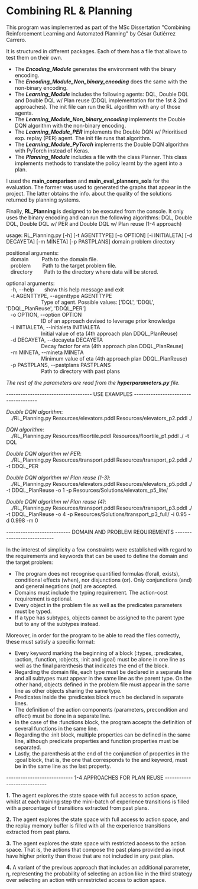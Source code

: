 # Combining RL & Planning

This program was implemented as part of the MSc Dissertation "Combining Reinforcement Learning and Automated Planning" by César Gutiérrez Carrero.

It is structured in different packages. Each of them has a file that allows to test them on their own.
- The __*Encoding_Module*__ generates the environment with the binary encoding.
- The __*Encoding_Module_Non_binary_encoding*__ does the same with the non-binary encoding.
- The __*Learning_Module*__ includes the following agents: DQL, Double DQL and Double DQL w/ Plan reuse (DDQL implementation for the 1st & 2nd approaches). The init file can run the RL algorithm with any of those agents.
- The __*Learning_Module_Non_binary_encoding*__ implements the Double DQN algorithm with the non-binary encoding.
- The __*Learning_Module_PER*__ implements the Double DQN w/ Prioritised exp. replay (PER) agent. The init file runs that algorithm.
- The __*Learning_Module_PyTorch*__ implements the Double DQN algorithm with PyTorch instead of Keras.
- The __*Planning_Module*__ includes a file with the class Planner. This class implements methods to translate the policy learnt by the agent into a plan.

I used the __main_comparison__ and __main_eval_planners_sols__ for the evaluation. The former was used to generated the graphs that appear in the project. The latter obtains the info. about the quality of the solutions returned by planning systems.

Finally, __RL_Planning__ is designed to be executed from the console. It only uses the binary encoding and can run the following algorithms: DQL, Double DQL, Double DQL w/ PER and Double DQL w/ Plan reuse (1-4 approach)

usage: RL_Planning.py [-h] [-t AGENTTYPE] [-o OPTION] [-i INITIALETA] [-d DECAYETA] [-m MINETA] [-p PASTPLANS] domain problem directory

positional arguments:\
&nbsp;&nbsp;&nbsp;domain&nbsp;&nbsp;&nbsp;&nbsp;&nbsp;&nbsp;&nbsp;&nbsp;&nbsp;Path to the domain file.\
&nbsp;&nbsp;&nbsp;problem&nbsp;&nbsp;&nbsp;&nbsp;&nbsp;&nbsp;&nbsp;&nbsp;Path to the target problem file.\
&nbsp;&nbsp;&nbsp;directory&nbsp;&nbsp;&nbsp;&nbsp;&nbsp;&nbsp;&nbsp;&nbsp;Path to the directory where data will be stored.

optional arguments:\
&nbsp;&nbsp;&nbsp;-h, --help&nbsp;&nbsp;&nbsp;&nbsp;&nbsp;&nbsp;&nbsp;show this help message and exit\
&nbsp;&nbsp;&nbsp;-t AGENTTYPE, --agenttype AGENTTYPE\
&nbsp;&nbsp;&nbsp;&nbsp;&nbsp;&nbsp;&nbsp;&nbsp;&nbsp;&nbsp;&nbsp;&nbsp;&nbsp;&nbsp;&nbsp;&nbsp;&nbsp;&nbsp;&nbsp;&nbsp;&nbsp;&nbsp;&nbsp;&nbsp;Type of agent. Possible values: ['DQL', 'DDQL', 'DDQL_PlanReuse', 'DDQL_PER']\
&nbsp;&nbsp;&nbsp;-o OPTION, --option OPTION\
&nbsp;&nbsp;&nbsp;&nbsp;&nbsp;&nbsp;&nbsp;&nbsp;&nbsp;&nbsp;&nbsp;&nbsp;&nbsp;&nbsp;&nbsp;&nbsp;&nbsp;&nbsp;&nbsp;&nbsp;&nbsp;&nbsp;&nbsp;&nbsp;ID of an approach devised to leverage prior knowledge\
&nbsp;&nbsp;&nbsp;-i INITIALETA, --initialeta INITIALETA\
&nbsp;&nbsp;&nbsp;&nbsp;&nbsp;&nbsp;&nbsp;&nbsp;&nbsp;&nbsp;&nbsp;&nbsp;&nbsp;&nbsp;&nbsp;&nbsp;&nbsp;&nbsp;&nbsp;&nbsp;&nbsp;&nbsp;&nbsp;&nbsp;Initial value of eta (4th approach plan DDQL_PlanReuse)\
&nbsp;&nbsp;&nbsp;-d DECAYETA, --decayeta DECAYETA\
&nbsp;&nbsp;&nbsp;&nbsp;&nbsp;&nbsp;&nbsp;&nbsp;&nbsp;&nbsp;&nbsp;&nbsp;&nbsp;&nbsp;&nbsp;&nbsp;&nbsp;&nbsp;&nbsp;&nbsp;&nbsp;&nbsp;&nbsp;&nbsp;Decay factor for eta (4th approach plan DDQL_PlanReuse)\
&nbsp;&nbsp;&nbsp;-m MINETA, --mineta MINETA\
&nbsp;&nbsp;&nbsp;&nbsp;&nbsp;&nbsp;&nbsp;&nbsp;&nbsp;&nbsp;&nbsp;&nbsp;&nbsp;&nbsp;&nbsp;&nbsp;&nbsp;&nbsp;&nbsp;&nbsp;&nbsp;&nbsp;&nbsp;&nbsp;Minimum value of eta (4th approach plan DDQL_PlanReuse)\
&nbsp;&nbsp;&nbsp;-p PASTPLANS, --pastplans PASTPLANS\
&nbsp;&nbsp;&nbsp;&nbsp;&nbsp;&nbsp;&nbsp;&nbsp;&nbsp;&nbsp;&nbsp;&nbsp;&nbsp;&nbsp;&nbsp;&nbsp;&nbsp;&nbsp;&nbsp;&nbsp;&nbsp;&nbsp;&nbsp;&nbsp;Path to directory with past plans

*The rest of the parameters are read from the __hyperparameters.py__ file.*

------------------------------------ USE EXAMPLES -------------------------------------

*Double DQN algorithm*:\
&nbsp;&nbsp;&nbsp;./RL_Planning.py Resources/elevators.pddl Resources/elevators_p2.pddl ./

*DQN algorithm*:\
&nbsp;&nbsp;&nbsp;./RL_Planning.py Resources/floortile.pddl Resources/floortile_p1.pddl ./ -t DQL

*Double DQN algorithm w/ PER*:\
&nbsp;&nbsp;&nbsp;./RL_Planning.py Resources/transport.pddl Resources/transport_p2.pddl ./ -t DDQL_PER

*Double DQN algorithm w/ Plan reuse (1-3)*:\
&nbsp;&nbsp;&nbsp;./RL_Planning.py Resources/elevators.pddl Resources/elevators_p5.pddl ./ -t DDQL_PlanReuse -o 1 -p Resources/Solutions/elevators_p5_lite/

*Double DQN algorithm w/ Plan reuse (4)*:\
&nbsp;&nbsp;&nbsp;./RL_Planning.py Resources/transport.pddl Resources/transport_p3.pddl ./ -t DDQL_PlanReuse -o 4 -p Resources/Solutions/transport_p3_full/ -i 0.95 -d 0.998 -m 0

--------------------------- DOMAIN AND PROBLEM REQUIREMENTS ---------------------------

In the interest of simplicity a few constraints were established with regard to the requirements and keywords that can be used to define the domain and the target problem:
- The program does not recognise quantified formulas (forall, exists), conditional effects (when), nor disjunctions (or). Only conjunctions (and) and general negations (not) are accepted.
- Domains must include the typing requirement. The action-cost requirement is optional.
- Every object in the problem file as well as the predicates parameters must be typed.
- If a type has subtypes, objects cannot be assigned to the parent type but to any of the subtypes instead.

Moreover, in order for the program to be able to read the files correctly, these must satisfy a specific format:
- Every keyword marking the beginning of a block (:types, :predicates, :action, :function, :objects, :init and :goal) must be alone in one line as well as the final parenthesis that indicates the end of the block.
- Regarding the domain file, each type must be declared in a separate line and all subtypes must appear in the same line as the parent type. On the other hand, objects defined in the problem file must appear in the same line as other objects sharing the same type.
- Predicates inside the :predicates block much be declared in separate lines.
- The definition of the action components (parameters, precondition and effect) must
be done in a separate line.
- In the case of the :functions block, the program accepts the definition of several functions in the same line.
- Regarding the :init block, multiple properties can be defined in the same line, although predicate properties and function properties must be separated.
- Lastly, the parenthesis at the end of the conjunction of properties in the :goal block, that is, the one that corresponds to the and keyword, must be in the same line as the last property.

---------------------------- 1-4 APPROACHES FOR PLAN REUSE ----------------------------

__1.__ The agent explores the state space with full access to action space, whilst at each training step the mini-batch of experience transitions is filled with a percentage of transitions extracted from past plans.

__2.__ The agent explores the state space with full access to action space, and the replay memory buffer is filled with all the experience transitions extracted from past plans.

__3.__ The agent explores the state space with restricted access to the action space. That is, the actions that compose the past plans provided as input have higher priority than those that are not included in any past plan.

__4.__ A variant of the previous approach that includes an additional parameter, η, representing the probability of selecting an action like in the third strategy over selecting an action with unrestricted access to action space.
